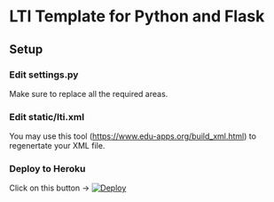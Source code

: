 # LTI Template for Python and Flask

## Setup

### Edit settings.py
Make sure to replace all the required areas.

### Edit static/lti.xml
You may use this tool (https://www.edu-apps.org/build_xml.html) to regenertate your XML file.

### Deploy to Heroku
Click on this button -> [![Deploy](https://www.herokucdn.com/deploy/button.svg)](https://heroku.com/deploy)
